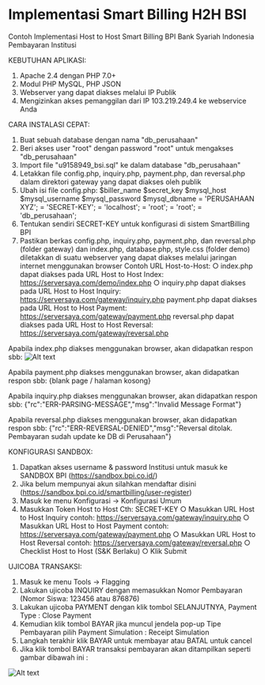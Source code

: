 # Implementasi Smart Billing H2H BSI
Contoh Implementasi Host to Host Smart Billing BPI Bank Syariah Indonesia Pembayaran Institusi

KEBUTUHAN APLIKASI:
1. Apache 2.4 dengan PHP 7.0+
2. Modul PHP MySQL, PHP JSON
3. Webserver yang dapat diakses melalui IP Publik
4. Mengizinkan akses pemanggilan dari IP 103.219.249.4 ke webservice Anda

CARA INSTALASI CEPAT:
1. Buat sebuah database dengan nama "db_perusahaan"
2. Beri akses user "root" dengan password "root" untuk mengakses "db_perusahaan"
3. Import file "u9158949_bsi.sql" ke dalam database "db_perusahaan"
4. Letakkan file config.php, inquiry.php, payment.php, dan reversal.php dalam
direktori gateway yang dapat diakses oleh publik
5. Ubah isi file config.php:
$biller_name $secret_key $mysql_host $mysql_username $mysql_password $mysql_dbname
= 'PERUSAHAAN XYZ'; = 'SECRET-KEY';
= 'localhost'; = 'root';
= 'root';
= 'db_perusahaan';
6. Tentukan sendiri SECRET-KEY untuk konfigurasi di sistem SmartBilling BPI
7. Pastikan berkas config.php, inquiry.php, payment.php, dan reversal.php (folder gateway) dan index.php, database.php, style.css (folder demo) diletakkan di suatu webserver yang dapat diakses melalui jaringan internet menggunakan browser
Contoh URL Host-to-Host:
○ index.php dapat diakses pada URL Host to Host Index:
https://serversaya.com/demo/index.php
○ inquiry.php dapat diakses pada URL Host to Host Inquiry:
https://serversaya.com/gateway/inquiry.php
payment.php dapat diakses pada URL Host to Host Payment:
https://serversaya.com/gateway/payment.php
reversal.php dapat diakses pada URL Host to Host Reversal:
https://serversaya.com/gateway/reversal.php

Apabila index.php diakses menggunakan browser, akan didapatkan respon sbb: 
![Alt text](https://user-images.githubusercontent.com/26053613/134061383-d64672bc-485d-4af9-98a9-52471c8d2135.png?raw=true "Menampilkan Data")

Apabila payment.php diakses menggunakan browser, akan didapatkan respon sbb: 
{blank page / halaman kosong}

Apabila inquiry.php diakses menggunakan browser, akan didapatkan respon sbb: 
{"rc":"ERR-PARSING-MESSAGE","msg":"Invalid Message Format"}

Apabila reversal.php diakses menggunakan browser, akan didapatkan respon sbb: 
{"rc":"ERR-REVERSAL-DENIED","msg":"Reversal ditolak. Pembayaran sudah update ke DB di Perusahaan"}

KONFIGURASI SANDBOX:
1. Dapatkan akses username & password Institusi untuk masuk ke SANDBOX BPI (https://sandbox.bpi.co.id/)
2. Jika belum mempunyai akun silahkan mendaftar disini (https://sandbox.bpi.co.id/smartbilling/user-register)
3. Masuk ke menu Konfigurasi -> Konfigurasi Umum 
4. Masukkan Token Host to Host Cth: SECRET-KEY
○ Masukkan URL Host to Host Inquiry
contoh: https://serversaya.com/gateway/inquiry.php
○ Masukkan URL Host to Host Payment
contoh: https://serversaya.com/gateway/payment.php
○ Masukkan URL Host to Host Reversal
contoh: https://serversaya.com/gateway/reversal.php
○ Checklist Host to Host (S&K Berlaku)
○ Klik Submit

UJICOBA TRANSAKSI:
1. Masuk ke menu Tools -> Flagging
2. Lakukan ujicoba INQUIRY dengan memasukkan Nomor Pembayaran (Nomor Siswa: 123456 atau 876876)
3. Lakukan ujicoba PAYMENT dengan klik tombol SELANJUTNYA, Payment Type : Close Payment
4. Kemudian klik tombol BAYAR jika muncul jendela pop-up Tipe Pembayaran pilih Payment Simulation : Receipt Simulation
5. Langkah terakhir klik BAYAR untuk membayar atau BATAL untuk cancel
6. Jika klik tombol BAYAR transaksi pembayaran akan ditampilkan seperti gambar dibawah ini :

![Alt text](https://user-images.githubusercontent.com/26053613/134060197-3433ee7a-3a61-4adc-aa0f-5134894890a6.png?raw=true "Transaksi Berhasil")
